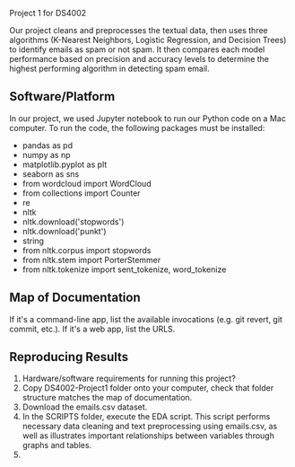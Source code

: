 Project 1 for DS4002

Our project cleans and preprocesses the textual data, then uses three algorithms (K-Nearest Neighbors, Logistic Regression, and Decision Trees) to identify emails as spam or not spam. It then compares each model performance based on precision and accuracy levels to determine the highest performing algorithm in detecting spam email. 

## Software/Platform

In our project, we used Jupyter notebook to run our Python code on a Mac computer. To run the code, the following packages must be installed: 
- pandas as pd
- numpy as np
- matplotlib.pyplot as plt
- seaborn as sns
- from wordcloud import WordCloud
- from collections import Counter
- re
- nltk
- nltk.download('stopwords')
- nltk.download('punkt')
- string
- from nltk.corpus import stopwords
- from nltk.stem import PorterStemmer
- from nltk.tokenize import sent_tokenize, word_tokenize

## Map of Documentation

If it's a command-line app, list the available invocations (e.g. git revert, git commit, etc.). If it's a web app, list the URLS.

## Reproducing Results

1. Hardware/software requirements for running this project?
2. Copy DS4002-Project1 folder onto your computer, check that folder structure matches the map of documentation.
3. Download the emails.csv dataset.
4. In the SCRIPTS folder, execute the EDA script. This script performs necessary data cleaning and text preprocessing using emails.csv, as well as illustrates important relationships between variables through graphs and tables. 
5. 
